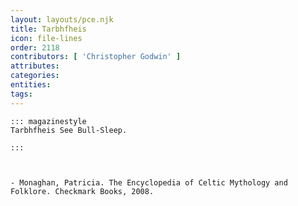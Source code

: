 ```yaml
---
layout: layouts/pce.njk
title: Tarbhfheis
icon: file-lines
order: 2118
contributors: [ 'Christopher Godwin' ]
attributes:
categories:
entities:
tags:
---
```

``` tab [group1:Info]
::: magazinestyle
Tarbhfheis See Bull-Sleep.

:::
```
``` tab [group1:Attributes]
```
``` tab [group1:Entities]
```
``` tab [group1:Sources]
- Monaghan, Patricia. The Encyclopedia of Celtic Mythology and Folklore. Checkmark Books, 2008.
```
